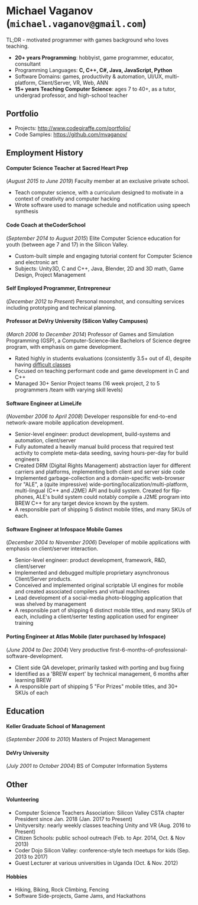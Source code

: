 # Michael Vaganov (`michael.vaganov@gmail.com`)
<!-- https://goo.gl/b27MsM -->
TL;DR - motivated programmer with games background who loves teaching.





* **20+ years Programming**: hobbyist, game programmer, educator, consultant
* Programming Languages: **C, C++, C#, Java, JavaScript, Python**
* Software Domains: games, productivity & automation, UI/UX, multi-platform, Client/Server, VR, Web, ANN
* **15+ years Teaching Computer Science**: ages 7 to 40+, as a tutor, undergrad professor, and high-school teacher
## Portfolio
* Projects: http://www.codegiraffe.com/portfolio/
* Code Samples: https://github.com/mvaganov/



## Employment History


#### Computer Science Teacher at Sacred Heart Prep
(*August 2015 to June 2019*) Faculty member at an exclusive private school.
* Teach computer science, with a curriculum designed to motivate in a context of creativity and computer hacking
* Wrote software used to manage schedule and notification using speech synthesis



#### Code Coach at theCoderSchool 
(*September 2014 to August 2015*) Elite Computer Science education for youth (between age 7 and 17) in the Silicon Valley.

* Custom-built simple and engaging tutorial content for Computer Science and electronic art
* Subjects: Unity3D, C and C++, Java, Blender, 2D and 3D math, Game Design, Project Management


#### Self Employed Programmer, Entrepreneur
(*December 2012 to Present*) Personal moonshot, and consulting services including prototyping and technical planning.



#### Professor at DeVry University (Silicon Valley Campuses)
(*March 2006 to December 2014*) Professor of Games and Simulation Programming (GSP), a Computer-Science-like Bachelors of Science degree program, with emphasis on game development.
* Rated highly in students evaluations (consistently 3.5+ out of 4), despite having [difficult classes](https://docs.google.com/document/d/1zt5Qb3FR3jjg5kX75LsnZqLDQF9lplZYm0sOabWzXtk/edit?usp=sharing)
* Focused on teaching performant code and game development in C and C++
* Managed 30+ Senior Project teams (16 week project, 2 to 5 programmers /team with varying skill levels)


#### Software Engineer at LimeLife
(*November 2006 to April 2008*) Developer responsible for end-to-end network-aware mobile application development.

* Senior-level engineer: product development, build-systems and automation, client/server
* Fully automated a heavily manual build process that required test activity to complete meta-data seeding, saving hours-per-day for build engineers
* Created DRM (Digital Rights Management) abstraction layer for different carriers and platforms, implementing both client and server side code
* Implemented garbage-collection and a domain-specific web-browser for "ALE", a (quite impressive) wide-porting/localization/multi-platform, multi-lingual (C++ and J2ME) API and build system. Created for flip-phones, ALE's build system could notably compile a J2ME program into BREW C++ for any target device known by the system.
* A responsible part of shipping 5 distinct mobile titles, and many SKUs of each.


#### Software Engineer at Infospace Mobile Games
(*December 2004 to November 2006*) Developer of mobile applications with emphasis on client/server interaction.

* Senior-level engineer: product development, framework, R&D, client/server
* Implemented and debugged multiple proprietary asynchronous Client/Server products.
* Conceived and implemented original scriptable UI engines for mobile and created associated compilers and virtual machines
* Lead development of a social-media photo-blogging application that was shelved by management
* A responsible part of shipping 6 distinct mobile titles, and many SKUs of each, including a client/serter testing application used for engineer training 

#### Porting Engineer at Atlas Mobile (later purchased by Infospace)
(*June 2004 to Dec 2004*) Very productive first-6-months-of-professional-software-development.

* Client side QA developer, primarily tasked with porting and bug fixing
* Identified as a 'BREW expert' by technical management, 6 months after learning BREW
* A responsible part of shipping 5 "For Prizes" mobile titles, and 30+ SKUs of each 

## Education


#### Keller Graduate School of Management
(*September 2006 to 2010*) Masters of Project Management



#### DeVry University
(*July 2001 to October 2004*) BS of Computer Information Systems



## Other

#### Volunteering

* Computer Science Teachers Association: Silicon Valley CSTA chapter President since Jan. 2018 (Jan. 2017 to Present)
* Unityversity: nearly weekly classes teaching Unity and VR (Aug. 2016 to Present)
* Citizen Schools: public school outreach (Feb. to Apr. 2014, Oct. & Nov 2013)
* Coder Dojo Silicon Valley: conference-style tech meetups for kids (Sep. 2013 to 2017)
* Guest Lecturer at various universities in Uganda (Oct. & Nov. 2012)





#### Hobbies
* Hiking, Biking, Rock Climbing, Fencing
* Software Side-projects, Game Jams, and Hackathons



<!-- See https://tinyurl.com/mvGitRes for more detailed resume -->